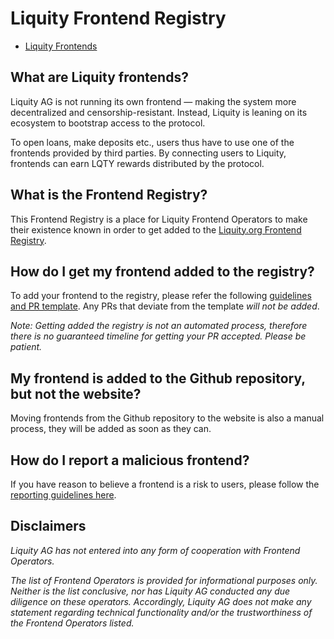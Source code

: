 # Liquity Frontend Registry 

- [Liquity Frontends](LIST.md)

## What are Liquity frontends? 
Liquity AG is not running its own frontend — making the system more decentralized and censorship-resistant. Instead, Liquity is leaning on its ecosystem to bootstrap access to the protocol.

To open loans, make deposits etc., users thus have to use one of the frontends provided by third parties. By connecting users to Liquity, frontends can earn LQTY rewards distributed by the protocol.

## What is the Frontend Registry? 
This Frontend Registry is a place for Liquity Frontend Operators to make their existence known in order to get added to the [Liquity.org Frontend Registry](https://www.liquity.org/frontend). 

## How do I get my frontend added to the registry? 
To add your frontend to the registry, please refer the following [guidelines and PR template](REGISTRY-GUIDELINES.md). Any PRs that deviate from the template *will not be added*. 

*Note: Getting added the registry is not an automated process, therefore there is no guaranteed timeline for getting your PR accepted. Please be patient.* 

## My frontend is added to the Github repository, but not the website? 
Moving frontends from the Github repository to the website is also a manual process, they will be added as soon as they can. 

## How do I report a malicious frontend? 
If you have reason to believe a frontend is a risk to users, please follow the [reporting guidelines here](REPORTING-GUIDELINES.md). 

## Disclaimers 
*Liquity AG has not entered into any form of cooperation with Frontend Operators.*

*The list of Frontend Operators is provided for informational purposes only. Neither is the list conclusive, nor has Liquity AG conducted any due diligence on these operators.* *Accordingly, Liquity AG does not make any statement regarding technical functionality and/or the trustworthiness of the Frontend Operators listed.*
